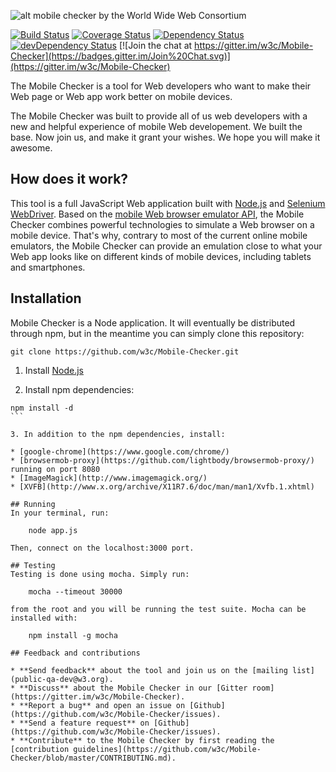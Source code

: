 ![alt mobile checker by the World Wide Web Consortium](https://github.com/w3c/Mobile-Checker/blob/master/public/img/mobilechecker-logo-w3c.png)

[![Build Status](https://travis-ci.org/w3c/Mobile-Checker.svg?branch=master)](https://travis-ci.org/w3c/Mobile-Checker)
[![Coverage Status](https://coveralls.io/repos/w3c/Mobile-Checker/badge.svg)](https://coveralls.io/r/w3c/Mobile-Checker)
[![Dependency Status](https://david-dm.org/w3c/Mobile-Checker.svg)](https://david-dm.org/w3c/Mobile-Checker)
[![devDependency Status](https://david-dm.org/w3c/Mobile-Checker/dev-status.svg)](https://david-dm.org/w3c/Mobile-Checker#info=devDependencies)
[![Join the chat at https://gitter.im/w3c/Mobile-Checker](https://badges.gitter.im/Join%20Chat.svg)](https://gitter.im/w3c/Mobile-Checker)

The Mobile Checker is a tool for Web developers who want to make their Web page or Web app work better on mobile devices.

The Mobile Checker was built to provide all of us web developers with a new and helpful experience of mobile Web developement.
We built the base. Now join us, and make it grant your wishes. We hope you will make it awesome.

## How does it work?
This tool is a full JavaScript Web application built with [Node.js](http://nodejs.org/) and [Selenium WebDriver](http://docs.seleniumhq.org/projects/webdriver/). Based on the [mobile Web browser emulator API](https://github.com/w3c/mobile-web-browser-emulator), the Mobile Checker combines powerful technologies to simulate a Web browser on a mobile device.
That's why, contrary to most of the current online mobile emulators, the Mobile Checker can provide an emulation close to what your Web app looks like on different kinds of mobile devices, including tablets and smartphones.


## Installation
Mobile Checker is a Node application. It will eventually be distributed through npm, but in the meantime
you can simply clone this repository:

	git clone https://github.com/w3c/Mobile-Checker.git

1. Install [Node.js](http://nodejs.org/)

2. Install npm dependencies:
````
npm install -d
```

3. In addition to the npm dependencies, install:

* [google-chrome](https://www.google.com/chrome/)
* [browsermob-proxy](https://github.com/lightbody/browsermob-proxy/) running on port 8080
* [ImageMagick](http://www.imagemagick.org/)
* [XVFB](http://www.x.org/archive/X11R7.6/doc/man/man1/Xvfb.1.xhtml)

## Running
In your terminal, run:

    node app.js

Then, connect on the localhost:3000 port.

## Testing
Testing is done using mocha. Simply run:

    mocha --timeout 30000

from the root and you will be running the test suite. Mocha can be installed with:

    npm install -g mocha

## Feedback and contributions

* **Send feedback** about the tool and join us on the [mailing list](public-qa-dev@w3.org).
* **Discuss** about the Mobile Checker in our [Gitter room](https://gitter.im/w3c/Mobile-Checker).
* **Report a bug** and open an issue on [Github](https://github.com/w3c/Mobile-Checker/issues).
* **Send a feature request** on [Github](https://github.com/w3c/Mobile-Checker/issues).
* **Contribute** to the Mobile Checker by first reading the [contribution guidelines](https://github.com/w3c/Mobile-Checker/blob/master/CONTRIBUTING.md).
